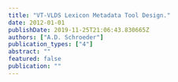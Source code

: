 ```yaml
---
title: "VT-VLDS Lexicon Metadata Tool Design."
date: 2012-01-01
publishDate: 2019-11-25T21:06:43.830665Z
authors: ["A.D. Schroeder"]
publication_types: ["4"]
abstract: ""
featured: false
publication: ""
---
```


